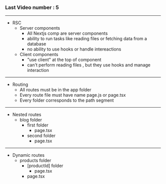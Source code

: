 ### Last Video number : 5

---
- RSC
  - Server components
    - All Nextjs comp are server components
    - ability to run tasks like reading files or fetching data from a database
    - no ability to use hooks or handle intereactions
  - Client components
    - "use client" at the top of component
    - can't perform reading files , but they use hooks and manage interaction

---

- Routing
  - All routes must be in the app folder
  - Every route file must have name page.js or page.tsx
  - Every folder corresponds to the path segment
---
- Nested routes
    - blog folder
      - first folder
        - page.tsx
      - second folder
        - page.tsx
---
- Dynamic routes
  - products folder
    - [productId] folder
      - page.tsx
    - page.tsx